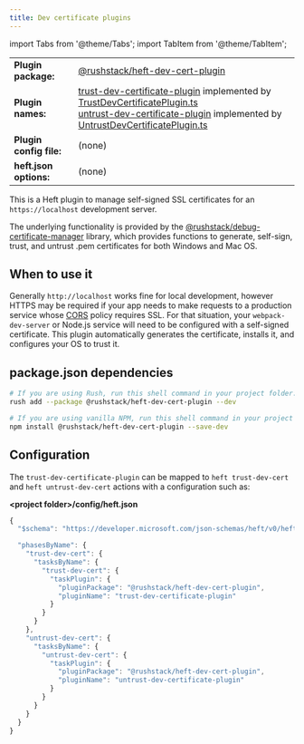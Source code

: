 ```yaml
---
title: Dev certificate plugins
---
```


import Tabs from '@theme/Tabs';
import TabItem from '@theme/TabItem';

<!-- prettier-ignore-start -->
|     |     |
| --- | --- |
| **Plugin package:** | [@rushstack/heft-dev-cert-plugin](https://github.com/microsoft/rushstack/tree/main/heft-plugins/heft-dev-cert-plugin) |
| **Plugin names:** | [trust-dev-certificate-plugin](https://github.com/microsoft/rushstack/blob/main/heft-plugins/heft-dev-cert-plugin/heft-plugin.json) implemented by [TrustDevCertificatePlugin.ts](https://github.com/microsoft/rushstack/blob/main/heft-plugins/heft-dev-cert-plugin/src/TrustDevCertificatePlugin.ts) <br/> [untrust-dev-certificate-plugin](https://github.com/microsoft/rushstack/blob/main/heft-plugins/heft-dev-cert-plugin/heft-plugin.json) implemented by [UntrustDevCertificatePlugin.ts](https://github.com/microsoft/rushstack/blob/main/heft-plugins/heft-dev-cert-plugin/src/UntrustDevCertificatePlugin.ts) |
| **Plugin config file:** | (none) |
| **heft.json options:** | (none) |
<!-- prettier-ignore-end -->

This is a Heft plugin to manage self-signed SSL certificates for an `https://localhost` development server.

The underlying functionality is provided by the
[@rushstack/debug-certificate-manager](https://github.com/microsoft/rushstack/tree/main/libraries/debug-certificate-manager)
library, which provides functions to generate, self-sign, trust, and untrust .pem certificates for both Windows
and Mac OS.

## When to use it

Generally `http://localhost` works fine for local development, however HTTPS may be required if your
app needs to make requests to a production service whose [CORS](https://developer.mozilla.org/en-US/docs/Web/HTTP/CORS)
policy requires SSL. For that situation, your `webpack-dev-server` or Node.js service will need to be
configured with a self-signed certificate. This plugin automatically generates the certificate, installs it,
and configures your OS to trust it.

## package.json dependencies

<Tabs>
  <TabItem value="rush-install" label="Rush">

```bash
# If you are using Rush, run this shell command in your project folder:
rush add --package @rushstack/heft-dev-cert-plugin --dev
```

  </TabItem>
  <TabItem value="npm-install" label="NPM">

```bash
# If you are using vanilla NPM, run this shell command in your project folder:
npm install @rushstack/heft-dev-cert-plugin --save-dev
```

  </TabItem>
</Tabs>

## Configuration

The `trust-dev-certificate-plugin` can be mapped to `heft trust-dev-cert` and `heft untrust-dev-cert` actions
with a configuration such as:

**&lt;project folder&gt;/config/heft.json**

```js
{
  "$schema": "https://developer.microsoft.com/json-schemas/heft/v0/heft.schema.json",

  "phasesByName": {
    "trust-dev-cert": {
      "tasksByName": {
        "trust-dev-cert": {
          "taskPlugin": {
            "pluginPackage": "@rushstack/heft-dev-cert-plugin",
            "pluginName": "trust-dev-certificate-plugin"
          }
        }
      }
    },
    "untrust-dev-cert": {
      "tasksByName": {
        "untrust-dev-cert": {
          "taskPlugin": {
            "pluginPackage": "@rushstack/heft-dev-cert-plugin",
            "pluginName": "untrust-dev-certificate-plugin"
          }
        }
      }
    }
  }
}
```
